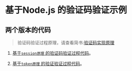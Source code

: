 # 基于Node.js 的验证码验证示例


## 两个版本的代码
> 验证码验证过程原理，请查看简书:[验证码实现原理](https://www.jianshu.com/p/2fbd97aec03c)

1. [基于`session原理` 的验证码验证过程代码]()。

2. [基于`token原理` 的验证验证过程代码]()。
